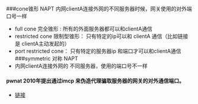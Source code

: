 ###cone锥形 NAPT
内网clientA连接外网的不同服务器时候，网关使用的对外端口号一样
* full cone 完全锥形 : 所有的外面服务器都可以和clientA通信
* restricted cone 限制型锥形： 只有特定的ip可以和 clientA 通信（比如链接是 clientA主动发起的）
* port restricted cone： 只有特定的服务器ip 和端口才可以和clientA通信
###symmetric 对称 NAPT
* 内网clientA连接外网的 不同服务器，使用的端口号不一样



#### pwnat 2010年提出通过imcp 来伪造代理骗取服务器的网关的对外通信端口。
* [链接](https://blog.blahgeek.com/pypwnat.html)